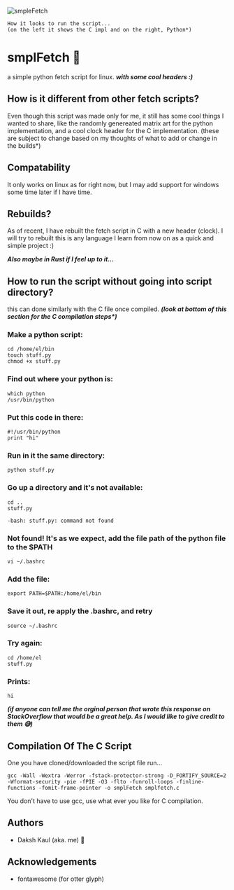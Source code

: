 ![smpleFetch](https://github.com/DriftingOtter/smplFetch/blob/main/smplFetch_C_Py.png)
```
How it looks to run the script...
(on the left it shows the C impl and on the right, Python*)
```

# smplFetch 🍎
a simple python fetch script for linux.
___with some cool headers :)___

## How is it different from other fetch scripts?
Even though this script was made only for me, it still has some cool things I wanted to share, like the randomly genereated matrix art for the python implementation, and a cool clock header for the C implementation. 
(these are subject to change based on my thoughts of what to add or change in the builds*)

## Compatability
It only works on linux as for right now, but I may add support for windows some time later if I have time.

## Rebuilds?
As of recent, I have rebuilt the fetch script in C with a new header (clock).
I will try to rebuilt this is any language I learn from now on as a quick and simple project :)

___Also maybe in Rust if I feel up to it...___

## How to run the script without going into script directory?

this can done similarly with the C file once compiled.
___(look at bottom of this section for the C compilation steps*)___

### Make a python script:
```
cd /home/el/bin
touch stuff.py
chmod +x stuff.py
```

### Find out where your python is:
```
which python
/usr/bin/python
```

### Put this code in there:
```
#!/usr/bin/python
print "hi"
```

### Run in it the same directory:
```
python stuff.py
```

### Go up a directory and it's not available:
```
cd ..
stuff.py

-bash: stuff.py: command not found
```

### Not found! It's as we expect, add the file path of the python file to the $PATH
```
vi ~/.bashrc
```

### Add the file:
```
export PATH=$PATH:/home/el/bin
```

### Save it out, re apply the .bashrc, and retry
```
source ~/.bashrc
```

### Try again:
```
cd /home/el
stuff.py
```

### Prints:
```
hi
```

___(if anyone can tell me the orginal person that wrote this response on StackOverflow that would be a great help. As I would like to give credit to them 😅)___

## Compilation Of The C Script
One you have cloned/downloaded the script file run...
```
gcc -Wall -Wextra -Werror -fstack-protector-strong -D_FORTIFY_SOURCE=2 -Wformat-security -pie -fPIE -O3 -flto -funroll-loops -finline-functions -fomit-frame-pointer -o smplFetch smplfetch.c
```
You don't have to use gcc, use what ever you like for C compilation.

## Authors
- Daksh Kaul (aka. me) 🦦

## Acknowledgements
- fontawesome (for otter glyph) 

